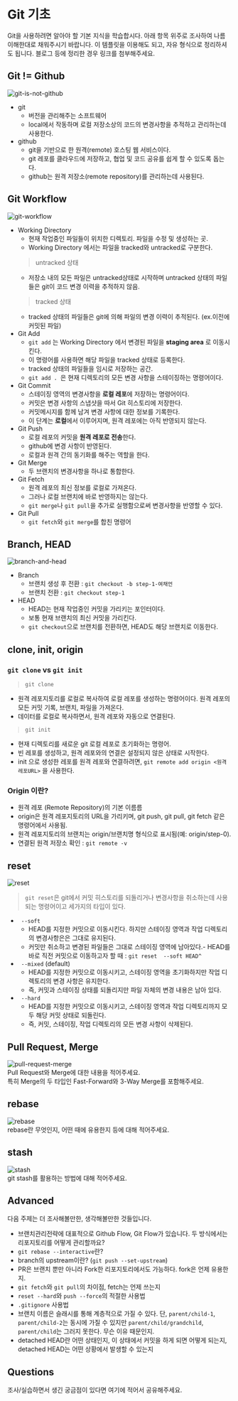 # Git 기초
Git을 사용하려면 알아야 할 기본 지식을 학습합시다. 아래 항목 위주로 조사하여 나름 이해한대로 채워주시기 바랍니다. 이 템플릿을 이용해도 되고, 자유 형식으로 정리하셔도 됩니다. 블로그 등에 정리한 경우 링크를 첨부해주세요.

## Git != Github
![git-is-not-github](https://user-images.githubusercontent.com/51331195/160232512-3d6686ca-4ae3-4f11-a8d7-c893c0a7526a.png)  
<!-- git과 github는 같은 의미가 아닙니다.  
local, remote와 연관지어 적어주세요. -->
- git 
    - 버전을 관리해주는 소프트웨어 
    - local에서 작동하며 로컬 저장소상의 코드의 변경사항을 추적하고 관리하는데 사용한다.
- github
    - git을 기반으로 한 원격(remote) 호스팅 웹 서비스이다. 
    - git 레포를 클라우드에 저장하고, 협업 및 코드 공유를 쉽게 할 수 있도록 돕는다.
    - github는 원격 저장소(remote repository)를 관리하는데 사용된다.

## Git Workflow
![git-workflow](https://cdn-media-1.freecodecamp.org/images/1*iL2J8k4ygQlg3xriKGimbQ.png)  
<!-- 위는 git이 어떻게 동작하는지 나타낸 다이어그램입니다.  
Working Directory, Git Add, Git Commit, Git Push 등 각 항목에 대해 작성 바랍니다.  
Git Merge, Git Fetch는 생략해도 됩니다. -->
- Working Directory 
    - 현재 작업중인 파일들이 위치한 디렉토리. 파일을 수정 및 생성하는 곳.
    - Working Directory 에서는 파일을 tracked와 untracked로 구분한다. 
    > untracked 상태 
    - 저장소 내의 모든 파일은 untracked상태로 시작하며 untracked 상태의 파일들은 git이 코드 변경 이력을 추적하지 않음.
    > tracked 상태
    - tracked 상태의 파일들은 git에 의해 파일의 변경 이력이 추적된다. (ex.이전에 커밋된 파일)
- Git Add
    - `git add` 는 Working Directory 에서 변경된 파일을 **staging area** 로 이동시킨다.
    - 이 명령어를 사용하면 해당 파일을 tracked 상태로 등록한다.
    - tracked 상태의 파일들을 임시로 저장하는 공간.
    - `git add . `은 현재 디렉토리의 모든 변경 사항을 스테이징하는 명령어이다.
- Git Commit 
    - 스테이징 영역의 변경사항을 **로컬 레포**에 저장하는 명령어이다.
    - 커밋은 변경 사항의 스냅샷을 따서 Git 히스토리에 저장한다.
    - 커밋메시지를 함께 남겨 변경 사항에 대한 정보를 기록한다.
    - 이 단계는 **로컬**에서 이루어지며, 원격 레포에는 아직 반영되지 않는다.
- Git Push
    - 로컬 레포의 커밋을 **원격 레포로 전송**한다.
    - github에 변경 사항이 반영된다.
    - 로컬과 원격 간의 동기화를 해주는 역할을 한다.
- Git Merge 
    - 두 브랜치의 변경사항을 하나로 통합한다. 
- Git Fetch
    - 원격 레포의 최신 정보를 로컬로 가져온다.
    - 그러나 로컬 브랜치에 바로 반영하지는 않는다.
    - `git merge`나 `git pull`을 추가로 실행함으로써 변경사항을 반영할 수 있다.
- Git Pull
    - `git fetch`와 `git merge`를 합친 명령어

## Branch, HEAD
![branch-and-head](https://ihatetomatoes.net/wp-content/uploads/2020/04/07-head-pointer.png)  
<!-- git이 동작하는 기본 단위는 commit과 branch입니다.  
branch와 HEAD, git checkout을 포함하여 작성 바랍니다.  
branch 생성 및 삭제, 이동 커맨드 등 자유롭게 내용을 추가해주세요. -->
- Branch
    - 브랜치 생성 후 전환 : `git checkout -b step-1-여채언`
    - 브랜치 전환 : `git checkout step-1`
- HEAD
    - HEAD는 현재 작업중인 커밋을 가리키는 포인터이다.
    - 보통 현재 브랜치의 최신 커밋을 가리킨다.
    - `git checkout`으로 브랜치를 전환하면, HEAD도 해당 브랜치로 이동한다.
## clone, init, origin
<!-- 리포지토리를 로컬에 생성하는 방법은 clone, init이 있습니다. 다음을 포함하여 작성 바랍니다.
- git clone과 git init의 차이점, 이용방법
- origin이란 키워드는 무엇인지, 어떻게 설정하는지 -->
### `git clone` vs `git init`
> `git clone`
- 원격 레포지토리를 로컬로 복사하여 로컬 레포를 생성하는 명령어이다. 원격 레포의 모든 커밋 기록, 브랜치, 파일을 가져온다.
- 데이터를 로컬로 복사하면서, 원격 레포와 자동으로 연결된다.
> `git init`
- 현재 디렉토리를 새로운 git 로컬 레포로 초기화하는 명령어.
- 빈 레포를 생성하고, 원격 레포와의 연결은 설정되지 않은 상태로 시작한다. 
- init 으로 생성한 레포를 원격 레포와 연결하려면, 
`git remote add origin <원격레포URL>` 을 사용한다.
### Origin 이란?
- 원격 레포 (Remote Repository)의 기본 이름름
- origin은 원격 레포지토리의 URL을 가리키며, git push, git pull, git fetch 같은 명령어에서 사용됨.
- 원격 레포지토리의 브랜치는 origin/브랜치명 형식으로 표시됨(예: origin/step-0).
- 연결된 원격 저장소 확인 : `git remote -v`

## reset
![reset](https://user-images.githubusercontent.com/51331195/160235594-8836570b-e8bf-484a-bb92-b2bd6d873066.png)  
<!-- reset에는 3가지 타입이 있습니다.  
각 타입에 대해 작성 바랍니다. -->
> `git reset`은 git에서 커밋 히스토리를 되돌리거나 변경사항을 취소하는데 사용되는 명령어이고 세가지의 타입이 있다.
- ` --soft`
    - HEAD를 지정한 커밋으로 이동시킨다. 하지만 스테이징 영역과 작업 디렉토리의 변경사항은은 그대로 유지된다.
    - 커밋만 취소하고 변경된 파일들은 그대로 스테이징 영역에 남아있다.- HEAD를 바로 직전 커밋으로 이동하고자 할 때 : `git reset  --soft HEAD^`
- ` --mixed` (default)
    - HEAD를 지정한 커밋으로 이동시키고, 스테이징 영역을 초기화하지만 작업 디렉토리의 변경 사항은 유지한다.
    - 즉, 커밋과 스테이징 상태를 되돌리지만 파일 자체의 변경 내용은 남아 있다.
- ` --hard`
    - HEAD를 지정한 커밋으로 이동시키고, 스테이징 영역과 작업 디렉토리까지 모두 해당 커밋 상태로 되돌린다.
    - 즉, 커밋, 스테이징, 작업 디렉토리의 모든 변경 사항이 삭제된다.
## Pull Request, Merge
![pull-request-merge](https://atlassianblog.wpengine.com/wp-content/uploads/bitbucket411-blog-1200x-branches2.png)  
Pull Request와 Merge에 대한 내용을 적어주세요.  
특히 Merge의 두 타입인 Fast-Forward와 3-Way Merge를 포함해주세요.

## rebase
![rebase](https://user-images.githubusercontent.com/51331195/160234052-7fe70f85-5906-4474-b809-782adae92b3c.png)  
rebase란 무엇인지, 어떤 때에 유용한지 등에 대해 적어주세요.

## stash
![stash](https://d8it4huxumps7.cloudfront.net/bites/wp-content/banners/2023/4/642a663eaff96_git_stash.png)  
git stash를 활용하는 방법에 대해 적어주세요.

## Advanced
다음 주제는 더 조사해볼만한, 생각해볼만한 것들입니다. 
- 브랜치관리전략에 대표적으로 Github Flow, Git Flow가 있습니다. 두 방식에서는 리포지토리를 어떻게 관리할까요?
- `git rebase --interactive`란?
- branch의 upstream이란? (`git push --set-upstream`)
- PR은 브랜치 뿐만 아니라 Fork한 리포지토리에서도 가능하다. fork은 언제 유용한지. 
- `git fetch`와 `git pull`의 차이점, fetch는 언제 쓰는지
- `reset --hard`와 `push --force`의 적절한 사용법
- `.gitignore` 사용법
- 브랜치 이름은 슬래시를 통해 계층적으로 가질 수 있다. 단, `parent/child-1`, `parent/child-2`는 동시에 가질 수 있지만 `parent/child/grandchild`, `parent/child`는 그러지 못한다. 무슨 이유 때문인지. 
- detached HEAD란 어떤 상태인지, 이 상태에서 커밋을 하게 되면 어떻게 되는지, detached HEAD는 어떤 상황에서 발생할 수 있는지

## Questions
조사/실습하면서 생긴 궁금점이 있다면 여기에 적어서 공유해주세요.
